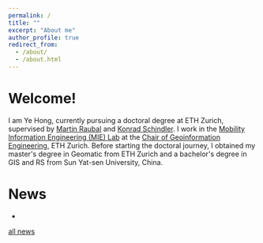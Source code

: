 ```yaml
---
permalink: /
title: ""
excerpt: "About me"
author_profile: true
redirect_from: 
  - /about/
  - /about.html
---
```


Welcome!
======

I am Ye Hong, currently pursuing a doctoral degree at ETH Zurich, supervised by [Martin Raubal](https://www.raubal.ethz.ch/) and [Konrad Schindler](https://igp.ethz.ch/personen/person-detail.html?persid=143986). I work in the [Mobility Information Engineering (MIE) Lab](http://mie-lab.ethz.ch/) at the [Chair of Geoinformation Engineering](https://gis.ethz.ch/en/), ETH Zurich. Before starting the doctoral journey, I obtained my master's degree in Geomatic from ETH Zurich and a bachelor's degree in GIS and RS from Sun Yat-sen University, China. 


News
======
* 

[all news](/news)
